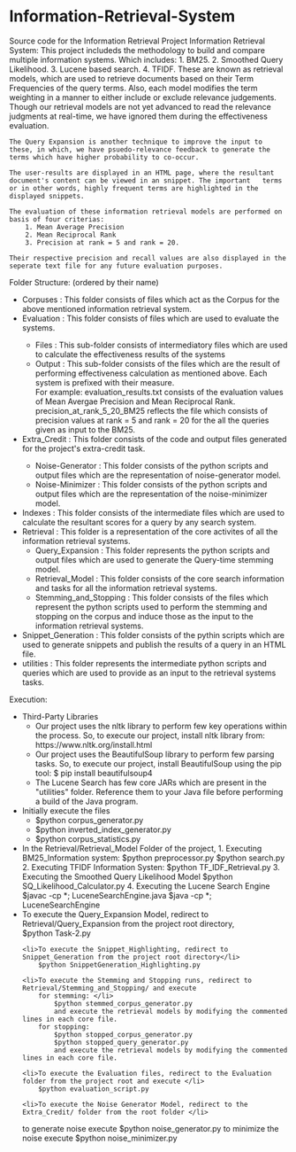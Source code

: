 # Information-Retrieval-System
Source code for the Information Retrieval Project
Information Retrieval System:
	This project includeds the methodology to build and compare multiple information systems. Which includes:
		1. BM25.
		2. Smoothed Query Likelihood.
		3. Lucene based search.
		4. TFIDF.
	These are known as retrieval models, which are used to retrieve documents based on their Term Frequencies of the query terms.
	Also, each model modifies the term weighting in a manner to either include or exclude relevance judgements. Though our retrieval
	models are not yet advanced to read the relevance judgments at real-time, we have ignored them during the effectiveness evaluation.

	The Query Expansion is another technique to improve the input to these, in which, we have psuedo-relevance feedback to generate the
	terms which have higher probability to co-occur.

	The user-results are displayed in an HTML page, where the resultant document's content can be viewed in an snippet. The important   terms or in other words, highly frequent terms are highlighted in the displayed snippets.

	The evaluation of these information retrieval models are performed on basis of four criterias:
		1. Mean Average Precision
		2. Mean Reciprocal Rank
		3. Precision at rank = 5 and rank = 20.

	Their respective precision and recall values are also displayed in the seperate text file for any future evaluation purposes.

Folder Structure: (ordered by their name)
<ul>
	<li>Corpuses :	This folder consists of files which act as the Corpus for the above mentioned 
						information retrieval system.</li>
	<li>Evaluation 	:	This folder consists of files which are used to evaluate the systems.</li>
		<ul>
		<li>Files :	This sub-folder consists of intermediatory files which are used to calculate the effectiveness results of the systems </li>
		<li>Output :	This sub-folder consists of the files which are the result of performing effectiveness calculation as mentioned above. Each system is prefixed with their measure.
						<br>
						For example:
							evaluation_results.txt 			consists of the evaluation values of Mean Avergae Precision
															and Mean Reciprocal Rank.
							precision_at_rank_5_20_BM25		reflects the file which consists of precision values at rank = 5 and
															rank = 20 for the all the queries given as input to the BM25.
     </li>                         
     </ul>
	<li>Extra_Credit	:	This folder consists of the code and output files generated for the project's extra-credit task.</li>
		<ul>
	<li>Noise-Generator	:	This folder consists of the python scripts and output files which are the representation of noise-generator model.</li>
	<li>Noise-Minimizer	:	This folder consists of the python scripts and output files which are the representation of the noise-minimizer model.</li>
  </ul>
	<li>Indexes	:	This folder consists of the intermediate files which are used to calculate the resultant scores for a query by any
						search system.</li>
<li>
	Retrieval :	This folder is a representation of the core activites of all the information retrieval systems.
<ul><li>
		Query_Expansion	:	This folder represents the python scripts and output files which are used to generate the Query-time stemming
								model.</li>		
	<li>	Retrieval_Model	: This folder consists of the core search information and tasks for all the information retrieval systems.</li>
  <li>Stemming_and_Stopping :	This folder consists of the files which represent the python scripts used to perform the stemming and stopping on the corpus and induce those as the input to the information retrieval systems.</li>
</ul></li>
	<li>Snippet_Generation : This folder consists of the pythin scripts which are used to generate snippets and publish the results of a query in an HTML file.</li>
	<li>utilities	:	This folder represents the intermediate python scripts and queries which are used to provide as an input to the retrieval systems tasks.</li>

</ul>
Execution: <br>
<ul>
	<li>Third-Party Libraries
	 <ul>
		<li>Our project uses the nltk library to perform few key operations within the process.
		So, to execute our project, install nltk library from:
			https://www.nltk.org/install.html</li>
               <li> Our project uses the BeautifulSoup library to perform few parsing tasks. So, to execute our
		project, install BeautifulSoup using the pip tool:
			$ pip install beautifulsoup4 </li>
		<li>The Lucene Search has few core JARs which are present in the "utilities" folder. Reference them to
		your Java file before performing a build of the Java program. </li>
	</ul>
        </li>
<li>	Initially execute the files 
	<ul>
		<li>$python corpus_generator.py</li>
		<li>$python inverted_index_generator.py</li>
		<li>$python corpus_statistics.py</li>
	</ul>	
	</li>	
	<li>In the Retrieval/Retrieval_Model Folder of the project, 
	1. Executing BM25_Information system:
		$python preprocessor.py
		$python search.py
	2. Executing TFIDF Information Systen:
		$python TF_IDF_Retrieval.py
	3. Executing the Smoothed Query Likelihood Model
		$python SQ_Likelihood_Calculator.py
	4. Executing the Lucene Search Engine
		$javac -cp *; LuceneSearchEngine.java
		$java -cp *; LuceneSearchEngine
        </li>
	<li>To execute the Query_Expansion Model, redirect to Retrieval/Query_Expansion from the project root directory,</li>
		$python Task-2.py

	<li>To execute the Snippet_Highlighting, redirect to Snippet_Generation from the project root directory</li>
		$python SnippetGeneration_Highlighting.py

	<li>To execute the Stemming and Stopping runs, redirect to Retrieval/Stemming_and_Stopping/ and execute
		for stemming: </li>
			$python stemmed_corpus_generator.py
			and execute the retrieval models by modifying the commented lines in each core file.
		for stopping:
			$python stopped_corpus_generator.py
			$python stopped_query_generator.py
			and execute the retrieval models by modifying the commented lines in each core file.

	<li>To execute the Evaluation files, redirect to the Evaluation folder from the project root and execute </li>
		$python evaluation_script.py

	<li>To execute the Noise Generator Model, redirect to the Extra_Credit/ folder from the root folder </li>
   to generate noise
			execute
				$python noise_generator.py
		to minimize the noise
			execute
				$python noise_minimizer.py
</ul>
